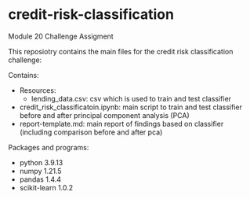 # credit-risk-classification
Module 20 Challenge Assigment

This reposiotry contains the main files for the credit risk classification challenge:

Contains:
  - Resources:
      - lending_data.csv: csv which is used to train and test classifier
  - credit_risk_classificatoin.ipynb: main script to train and test classifier before and after principal component analysis (PCA)
  - report-template.md: main report of findings based on classifier (including comparison before and after pca)

Packages and programs:
  - python 3.9.13
  - numpy 1.21.5
  - pandas 1.4.4
  - scikit-learn 1.0.2
